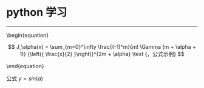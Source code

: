 # python 学习

___

\begin{equation}

$$ J_\alpha(x) = \sum_{m=0}^\infty \frac{(-1)^m}{m! \Gamma (m + \alpha + 1)} {\left({ \frac{x}{2} }\right)}^{2m + \alpha} \text {，公式示例} $$

\end{equation}


公式 $y=sin(a)$ 







